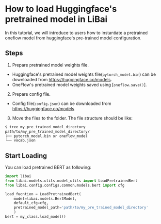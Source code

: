 # How to load Huggingface's pretrained model in LiBai
In this tutorial, we will introduce to users how to instantiate a pretrained oneflow model from huggingface's pre-trained model configuration.

## Steps
1. Prepare pretrained model weights file.
- Huggingface's pretrained model weights file(`pytorch_model.bin`) can be downloaded from https://huggingface.co/models.
- OneFlow's pretrained model weights saved using [`oneflow.save()`].

2. Prepare config file.
- Config file(`config.json`) can be downloaded from https://huggingface.co/models.

3. Move the files to the folder. The file structure should be like:
```bash
$ tree my_pre_trained_model_directory
path/to/my_pre_trained_model_directory/
├── pytorch_model.bin or oneflow_model
└── vocab.json
```

## Start Loading
You can load pretrained BERT as following:
```python
import libai
from libai.models.utils.model_utils import LoadPretrainedBert
from libai.config.configs.common.models.bert import cfg

load_fucntion = LoadPretrainedBert(
    model=libai.models.BertModel,
    default_cfg=cfg,
    pretrained_model_path='path/to/my_pre_trained_model_directory'
    )
bert = my_class.load_model()
```
